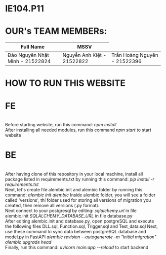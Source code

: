 # IE104.P11
# OUR's TEAM MEMBERs:
<table>
  <thead>
    <th>Full Name</th>
    <th>MSSV</th>
  </thead>
  <tbody>
    <td>Đào Nguyên Nhật Minh - 21522824</td>
    <td>Nguyễn Anh Kiệt - 21522822</td>
    <td>Trần Hoàng Nguyên - 21522396</td>
  </tbody>
</table>

# HOW TO RUN THIS WEBSITE
<h1>FE</h1>
  <br/>
  Before starting website, run this command: <i>npm install</i>
  <br/>
  After installing all needed modules, run this command <i>npm start</i> to start website
  
<h1>BE</h1>
  <br/>
  After having clone of this repository in your local machine, install all package listed in requirements.txt by running this command: <i>pip install -r requirements.txt</i>
  <br/>
  Next, let's create file alembic.init and alembic folder by running this command: <i>alembic init alembic</i>
  Inside alembic folder, you will see a folder called 'versions', thí folder used for storing all versions of migration you created, then remove all versions (.py format).
  <br/>
  Next connect to your postgresql by editing:
  <i>sqlalchemy.url</i> in file alembic.init
  <i>SQLALCHEMY_DATABASE_URL</i> in file database.py
  <br/>
  After editing alembic.init and database.py, open postgreSQL and execute the following files DLL.sql, Function.sql, Trigger.sql and Test_data.sql
  Next, use these command to sync data between postgreSQL database and model.py in FastAPI
  <i>alembic revision --autogenerate -m "Initial migration"</i>
  <i>alembic upgrade head</i>
  <br/>
  Finally, run this command: <i>uvicorn main:app --reload</i> to start backend
